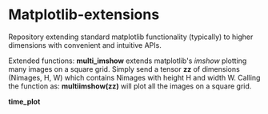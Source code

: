 # Matplotlib-extensions

Repository extending standard matplotlib functionality (typically) to higher dimensions with convenient and intuitive APIs.

Extended functions:
**multi_imshow** extends matplotlib's _imshow_ plotting many images on a square grid. Simply send a tensor **zz** of dimensions (Nimages, H, W) which contains Nimages with height H and width W. Calling the function as: **multiimshow(zz)** will plot all the images on a square grid.

**time_plot**

